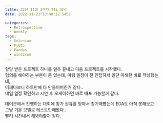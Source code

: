 ```yaml
---
title: 22년 11월 3주차 TIL 요약
date: 2022-11-21T13:40:12.545Z

categories:
  - Retrospective
  - Weekly
tags:
  - Selenium
  - PyQt5
  - Pandas
  - win32com
---
```


할당 받은 프로젝트 하나를 얼추 끝내고 다음 프로젝트를 시작했다.  
협의를 해야하는 부분이 좀 있는데, 미팅 일정이 잘 안잡혀서 일단 이해한 바로 작성했는데,  
어쩌다보니 하루만에 다 만들어버린거 같다..  
내일 일정 확인하고 시연 후 오케이하면 바로 배포 가능할꺼 같다.  


데이콘에서 진행하는 대회에 참가 권유를 받아서 참가해봤는데 EDA도 아직 못해보고 그냥 기본 모델로 테스트만해봤다..  
빨리 시간내서 해봐야할꺼 같다.